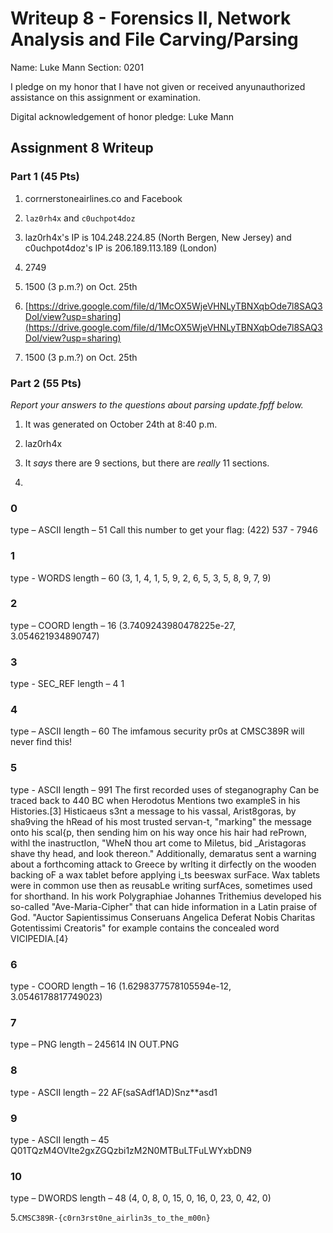 Writeup 8 - Forensics II, Network Analysis and File Carving/Parsing
=====

Name: Luke Mann
Section: 0201

I pledge on my honor that I have not given or received anyunauthorized assistance on this assignment or examination.

Digital acknowledgement of honor pledge: Luke Mann

## Assignment 8 Writeup

### Part 1 (45 Pts)
1. corrnerstoneairlines.co and Facebook

2. `laz0rh4x` and `c0uchpot4doz`

3. laz0rh4x's IP is 104.248.224.85 (North Bergen, New Jersey) and c0uchpot4doz's IP is 206.189.113.189 (London)

4. 2749

5. 1500 (3 p.m.?) on Oct. 25th

6. [https://drive.google.com/file/d/1McOX5WjeVHNLyTBNXqbOde7l8SAQ3DoI/view?usp=sharing](https://drive.google.com/file/d/1McOX5WjeVHNLyTBNXqbOde7l8SAQ3DoI/view?usp=sharing)

7. 1500 (3 p.m.?) on Oct. 25th

### Part 2 (55 Pts)

*Report your answers to the questions about parsing update.fpff below.*
1. It was generated on October 24th at 8:40 p.m.

2. laz0rh4x

3. It *says* there are 9 sections, but there are *really* 11 sections. 

4. 
### 0
type – ASCII
length – 51
Call this number to get your flag: (422) 537 - 7946

### 1
type - WORDS
length – 60
(3, 1, 4, 1, 5, 9, 2, 6, 5, 3, 5, 8, 9, 7, 9)

### 2
type – COORD
length – 16
(3.7409243980478225e-27, 3.054621934890747)

### 3 
type - SEC_REF
length – 4
1

### 4
type – ASCII
length – 60
The imfamous security pr0s at CMSC389R will never find this!

### 5
type - ASCII
length – 991
The first recorded uses of steganography Can be traced back to 440 BC when Herodotus Mentions two exampleS in his Histories.[3] Histicaeus s3nt a message to his vassal, Arist8goras, by sha9ving the hRead of his most trusted servan-t, "marking" the message onto his scal{p, then sending him on his way once his hair had rePrown, withl the inastructIon, "WheN thou art come to Miletus, bid _Aristagoras shave thy head, and look thereon." Additionally, demaratus sent a warning about a forthcoming attack to Greece by wrIting it dirfectly on the wooden backing oF a wax tablet before applying i_ts beeswax surFace. Wax tablets were in common use then as reusabLe writing surfAces, sometimes used for shorthand. In his work Polygraphiae Johannes Trithemius developed his so-called "Ave-Maria-Cipher" that can hide information in a Latin praise of God. "Auctor Sapientissimus Conseruans Angelica Deferat Nobis Charitas Gotentissimi Creatoris" for example contains the concealed word VICIPEDIA.[4}

### 6
type - COORD
length – 16
(1.6298377578105594e-12, 3.0546178817749023)

### 7 
type – PNG
length – 245614
IN OUT.PNG

### 8 
type - ASCII
length – 22
AF(saSAdf1AD)Snz**asd1

### 9 
type - ASCII
length – 45
Q01TQzM4OVIte2gxZGQzbi1zM2N0MTBuLTFuLWYxbDN9

### 10
type – DWORDS
length – 48
(4, 0, 8, 0, 15, 0, 16, 0, 23, 0, 42, 0)

5.`CMSC389R-{c0rn3rst0ne_airlin3s_to_the_m00n}`